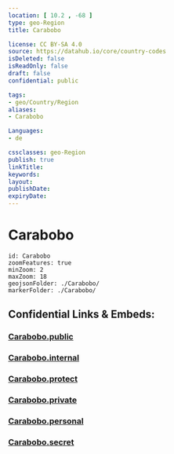 ```yaml
---
location: [ 10.2 , -68 ] 
type: geo-Region
title: Carabobo

license: CC BY-SA 4.0
source: https://datahub.io/core/country-codes
isDeleted: false
isReadOnly: false
draft: false
confidential: public

tags:
- geo/Country/Region
aliases:
- Carabobo

Languages:
- de

cssclasses: geo-Region
publish: true
linkTitle: 
keywords: 
layout: 
publishDate: 
expiryDate: 
---
```


# Carabobo

```leaflet
id: Carabobo
zoomFeatures: true 
minZoom: 2 
maxZoom: 18
geojsonFolder: ./Carabobo/
markerFolder: ./Carabobo/
```


## Confidential Links & Embeds: 

### [Carabobo.public](/_public/\Earth\Continent\America~South\Venezuela\States~VenezuelaCarabobo.public.md) 

### [Carabobo.internal](/_internal/\Earth\Continent\America~South\Venezuela\States~VenezuelaCarabobo.internal.md) 

### [Carabobo.protect](/_protect/\Earth\Continent\America~South\Venezuela\States~VenezuelaCarabobo.protect.md) 

### [Carabobo.private](/_private/\Earth\Continent\America~South\Venezuela\States~VenezuelaCarabobo.private.md) 

### [Carabobo.personal](/_personal/\Earth\Continent\America~South\Venezuela\States~VenezuelaCarabobo.personal.md) 

### [Carabobo.secret](/_secret/\Earth\Continent\America~South\Venezuela\States~VenezuelaCarabobo.secret.md)

